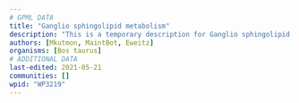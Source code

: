 ```yaml
---
# GPML DATA
title: "Ganglio sphingolipid metabolism"
description: "This is a temporary description for Ganglio sphingolipid metabolism"
authors: [Mkutmon, MaintBot, Eweitz]
organisms: [Bos taurus]
# ADDITIONAL DATA
last-edited: 2021-05-21
communities: []
wpid: "WP3219"
---
```

